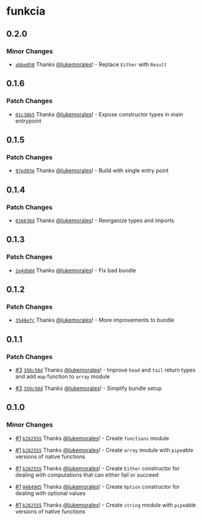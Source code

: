 # funkcia

## 0.2.0

### Minor Changes

- [`abbe058`](https://github.com/lukemorales/funkcia/commit/abbe058de87e0cf8be92ed6cfab0e809e822ac38) Thanks [@lukemorales](https://github.com/lukemorales)! - Replace `Either` with `Result`

## 0.1.6

### Patch Changes

- [`01c38b5`](https://github.com/lukemorales/funkcia/commit/01c38b543fb78e006db3cc18c04b33e4b157bf28) Thanks [@lukemorales](https://github.com/lukemorales)! - Expose constructor types in main entrypoint

## 0.1.5

### Patch Changes

- [`97ed93e`](https://github.com/lukemorales/funkcia/commit/97ed93e80ced13269db865d90f4c480c508f3a5e) Thanks [@lukemorales](https://github.com/lukemorales)! - Build with single entry point

## 0.1.4

### Patch Changes

- [`016638d`](https://github.com/lukemorales/funkcia/commit/016638d61fb3853b6a415beca2769189866212b5) Thanks [@lukemorales](https://github.com/lukemorales)! - Reorganize types and imports

## 0.1.3

### Patch Changes

- [`2e4db8d`](https://github.com/lukemorales/funkcia/commit/2e4db8de930966bbf6716eca5b5a74f8f9b604e4) Thanks [@lukemorales](https://github.com/lukemorales)! - Fix bad bundle

## 0.1.2

### Patch Changes

- [`3548efc`](https://github.com/lukemorales/funkcia/commit/3548efc23ca95126d76825a6f4b7901b1f20f336) Thanks [@lukemorales](https://github.com/lukemorales)! - More improvements to bundle

## 0.1.1

### Patch Changes

- [#3](https://github.com/lukemorales/funkcia/pull/3) [`350c50d`](https://github.com/lukemorales/funkcia/commit/350c50dad4f55f8b7d8f6799519907168d77183e) Thanks [@lukemorales](https://github.com/lukemorales)! - Improve `head` and `tail` return types and add `map` function to `array` module

- [#3](https://github.com/lukemorales/funkcia/pull/3) [`350c50d`](https://github.com/lukemorales/funkcia/commit/350c50dad4f55f8b7d8f6799519907168d77183e) Thanks [@lukemorales](https://github.com/lukemorales)! - Simplify bundle setup

## 0.1.0

### Minor Changes

- [#1](https://github.com/lukemorales/funkcia/pull/1) [`b282555`](https://github.com/lukemorales/funkcia/commit/b282555994bbced63d12b581adc02081b3f85a16) Thanks [@lukemorales](https://github.com/lukemorales)! - Create `functions` module

- [#1](https://github.com/lukemorales/funkcia/pull/1) [`b282555`](https://github.com/lukemorales/funkcia/commit/b282555994bbced63d12b581adc02081b3f85a16) Thanks [@lukemorales](https://github.com/lukemorales)! - Create `array` module with `pipe`able versions of native functions

- [#1](https://github.com/lukemorales/funkcia/pull/1) [`b282555`](https://github.com/lukemorales/funkcia/commit/b282555994bbced63d12b581adc02081b3f85a16) Thanks [@lukemorales](https://github.com/lukemorales)! - Create `Either` constructor for dealing with computations that can either fail or succeed

- [#1](https://github.com/lukemorales/funkcia/pull/1) [`04849d5`](https://github.com/lukemorales/funkcia/commit/04849d53954621d096f5b13eac5b920bdac29eab) Thanks [@lukemorales](https://github.com/lukemorales)! - Create `Option` constructor for dealing with optional values

- [#1](https://github.com/lukemorales/funkcia/pull/1) [`b282555`](https://github.com/lukemorales/funkcia/commit/b282555994bbced63d12b581adc02081b3f85a16) Thanks [@lukemorales](https://github.com/lukemorales)! - Create `string` module with `pipe`able versions of native functions
